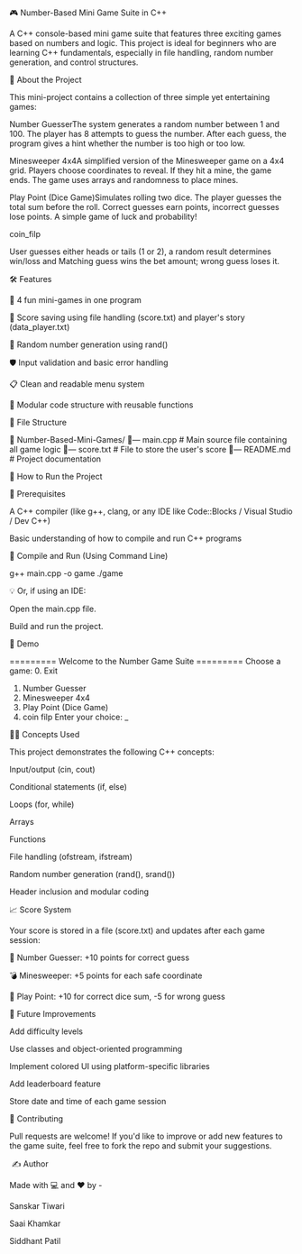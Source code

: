 🎮 Number-Based Mini Game Suite in C++

A C++ console-based mini game suite that features three exciting games based on numbers and logic. This project is ideal for beginners who are learning C++ fundamentals, especially in file handling, random number generation, and control structures.

🧠 About the Project

This mini-project contains a collection of three simple yet entertaining games:

Number GuesserThe system generates a random number between 1 and 100. The player has 8 attempts to guess the number. After each guess, the program gives a hint whether the number is too high or too low.

Minesweeper 4x4A simplified version of the Minesweeper game on a 4x4 grid. Players choose coordinates to reveal. If they hit a mine, the game ends. The game uses arrays and randomness to place mines.

Play Point (Dice Game)Simulates rolling two dice. The player guesses the total sum before the roll. Correct guesses earn points, incorrect guesses lose points. A simple game of luck and probability!

coin_filp

User guesses either heads or tails (1 or 2), a random result determines win/loss and Matching guess wins the bet amount; wrong guess loses it.



🛠️ Features

🎲 4 fun mini-games in one program

📂 Score saving using file handling (score.txt) and player's story (data_player.txt)

🫮 Random number generation using rand()

🛡️ Input validation and basic error handling

📋 Clean and readable menu system

🧰 Modular code structure with reusable functions

📂 File Structure

📁 Number-Based-Mini-Games/
🔼— main.cpp            # Main source file containing all game logic
🔼— score.txt           # File to store the user's score
🔼— README.md           # Project documentation

🚀 How to Run the Project

🔧 Prerequisites

A C++ compiler (like g++, clang, or any IDE like Code::Blocks / Visual Studio / Dev C++)

Basic understanding of how to compile and run C++ programs

🧾 Compile and Run (Using Command Line)

g++ main.cpp -o game
./game

💡 Or, if using an IDE:

Open the main.cpp file.

Build and run the project.

📸 Demo

========= Welcome to the Number Game Suite =========
Choose a game:
0. Exit
1. Number Guesser
2. Minesweeper 4x4
3. Play Point (Dice Game)
4. coin filp
Enter your choice: _

🧑‍💻 Concepts Used

This project demonstrates the following C++ concepts:

Input/output (cin, cout)

Conditional statements (if, else)

Loops (for, while)

Arrays

Functions

File handling (ofstream, ifstream)

Random number generation (rand(), srand())

Header inclusion and modular coding

📈 Score System

Your score is stored in a file (score.txt) and updates after each game session:

🎯 Number Guesser: +10 points for correct guess

💣 Minesweeper: +5 points for each safe coordinate

🎲 Play Point: +10 for correct dice sum, -5 for wrong guess

📌 Future Improvements

Add difficulty levels

Use classes and object-oriented programming

Implement colored UI using platform-specific libraries

Add leaderboard feature

Store date and time of each game session

🤝 Contributing

Pull requests are welcome! If you'd like to improve or add new features to the game suite, feel free to fork the repo and submit your suggestions.

 ✍️ Author

Made with 💻 and ❤️ by -

Sanskar Tiwari

Saai Khamkar

 Siddhant Patil
